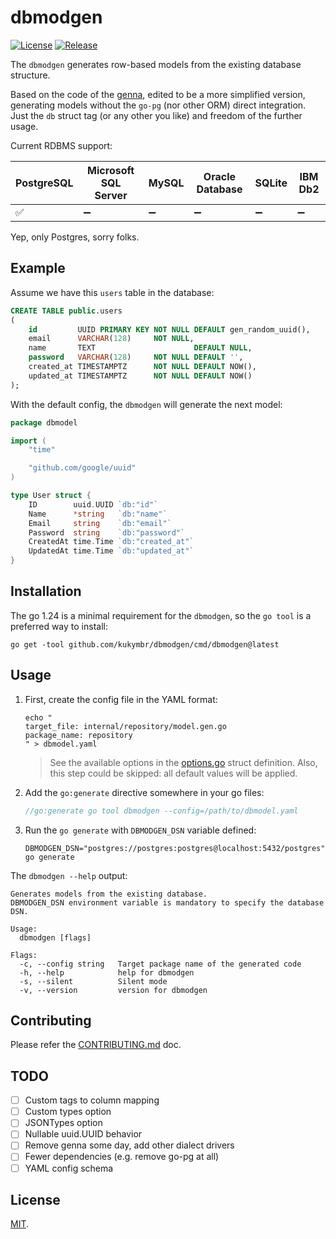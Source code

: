 # dbmodgen

[![License](https://img.shields.io/github/license/kukymbr/dbmodgen.svg)](https://github.com/kukymbr/dbmodgen/blob/main/LICENSE)
[![Release](https://img.shields.io/github/release/kukymbr/dbmodgen.svg)](https://github.com/kukymbr/dbmodgen/releases/latest)

The `dbmodgen` generates row-based models from the existing database structure.

Based on the code of the [genna](https://github.com/dizzyfool/genna),
edited to be a more simplified version, generating models without the `go-pg` (nor other ORM) direct integration.
Just the `db` struct tag (or any other you like) and freedom of the further usage.

Current RDBMS support:

| PostgreSQL | Microsoft SQL Server | MySQL | Oracle Database | SQLite | IBM Db2 |
|------------|----------------------|-------|-----------------|--------|---------|
| ✅          | ➖                    | ➖     | ➖               | ➖      | ➖       |

Yep, only Postgres, sorry folks.

## Example

Assume we have this `users` table in the database:

```sql
CREATE TABLE public.users
(
    id         UUID PRIMARY KEY NOT NULL DEFAULT gen_random_uuid(),
    email      VARCHAR(128)     NOT NULL,
    name       TEXT                      DEFAULT NULL,
    password   VARCHAR(128)     NOT NULL DEFAULT '',
    created_at TIMESTAMPTZ      NOT NULL DEFAULT NOW(),
    updated_at TIMESTAMPTZ      NOT NULL DEFAULT NOW()
);
```

With the default config, the `dbmodgen` will generate the next model:

```go
package dbmodel

import (
	"time"

	"github.com/google/uuid"
)

type User struct {
	ID        uuid.UUID `db:"id"`
	Name      *string   `db:"name"`
	Email     string    `db:"email"`
	Password  string    `db:"password"`
	CreatedAt time.Time `db:"created_at"`
	UpdatedAt time.Time `db:"updated_at"`
}
```

## Installation

The go 1.24 is a minimal requirement for the `dbmodgen`, so the `go tool` is a preferred way to install:

```shell
go get -tool github.com/kukymbr/dbmodgen/cmd/dbmodgen@latest
```

## Usage

1. First, create the config file in the YAML format:

   ```shell
   echo "
   target_file: internal/repository/model.gen.go
   package_name: repository
   " > dbmodel.yaml
   ```

   > See the available options in the [options.go](internal/generator/options.go) struct definition.
   > Also, this step could be skipped: all default values will be applied.

2. Add the `go:generate` directive somewhere in your go files:

   ```go
   //go:generate go tool dbmodgen --config=/path/to/dbmodel.yaml
   ```

3. Run the `go generate` with `DBMODGEN_DSN` variable defined:

   ```shell
   DBMODGEN_DSN="postgres://postgres:postgres@localhost:5432/postgres" go generate
   ```

The `dbmodgen --help` output:

```text
Generates models from the existing database.
DBMODGEN_DSN environment variable is mandatory to specify the database DSN.

Usage:
  dbmodgen [flags]

Flags:
  -c, --config string   Target package name of the generated code
  -h, --help            help for dbmodgen
  -s, --silent          Silent mode
  -v, --version         version for dbmodgen
```

## Contributing

Please refer the [CONTRIBUTING.md](CONTRIBUTING.md) doc.

## TODO

- [ ] Custom tags to column mapping
- [ ] Custom types option
- [ ] JSONTypes option
- [ ] Nullable uuid.UUID behavior
- [ ] Remove genna some day, add other dialect drivers
- [ ] Fewer dependencies (e.g. remove go-pg at all)
- [ ] YAML config schema

## License

[MIT](LICENSE).